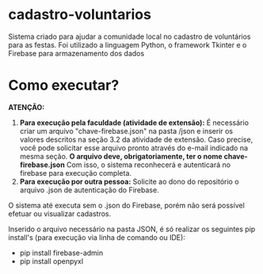 # cadastro-voluntarios
Sistema criado para ajudar a comunidade local no cadastro de voluntários para as festas.
Foi utilizado a linguagem Python, o framework Tkinter e o Firebase para armazenamento dos dados

# Como executar?
**ATENÇÃO:** 
 1. **Para execução pela faculdade (atividade de extensão):** É necessário criar um arquivo "chave-firebase.json" na pasta /json e inserir os valores descritos na seção 3.2 da atividade de extensão. Caso precise, você pode solicitar esse arquivo pronto através do e-mail indicado na mesma seção. **O arquivo deve, obrigatoriamente, ter o nome chave-firebase.json** Com isso, o sistema reconhecerá e autenticará no firebase para execução completa.
 2. **Para execução por outra pessoa:** Solicite ao dono do repositório o arquivo .json de autenticação do Firebase.
 
O sistema até executa sem o .json do Firebase, porém não será possível efetuar ou visualizar cadastros.

Inserido o arquivo necessário na pasta JSON, é só realizar os seguintes pip install's (para execução via linha de comando ou IDE):

 - pip install firebase-admin 
 - pip install openpyxl
